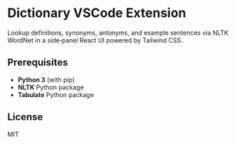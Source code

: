 # Dictionary VSCode Extension

Lookup definitions, synonyms, antonyms, and example sentences via NLTK WordNet in a side‑panel React UI powered by Tailwind CSS.

## Prerequisites

- **Python 3** (with pip)
- **NLTK** Python package
- **Tabulate** Python package

## License

MIT
